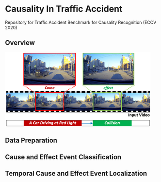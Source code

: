 # Causality In Traffic Accident
Repository for Traffic Accident Benchmark for Causality Recognition (ECCV 2020)

## Overview
<img width="480px" src="overview.png">

## Data Preparation

## Cause and Effect Event Classification

## Temporal Cause and Effect Event Localization


